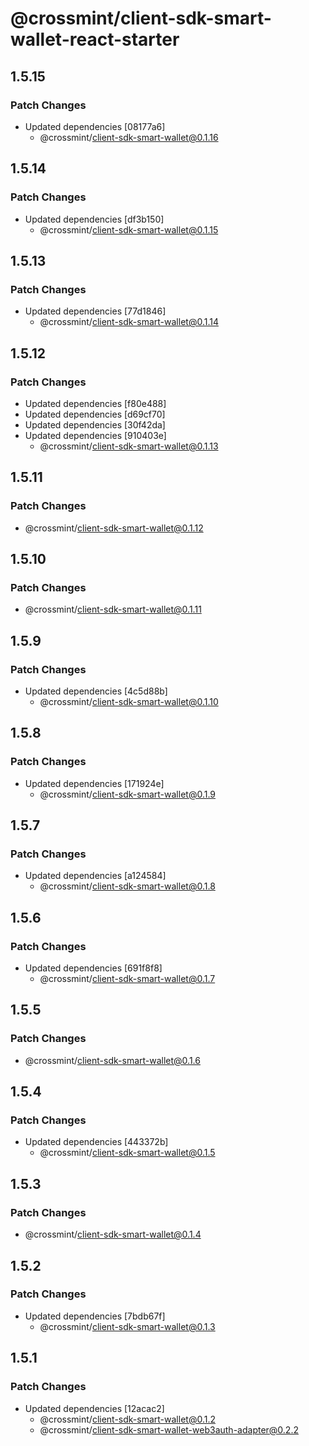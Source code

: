 # @crossmint/client-sdk-smart-wallet-react-starter

## 1.5.15

### Patch Changes

-   Updated dependencies [08177a6]
    -   @crossmint/client-sdk-smart-wallet@0.1.16

## 1.5.14

### Patch Changes

-   Updated dependencies [df3b150]
    -   @crossmint/client-sdk-smart-wallet@0.1.15

## 1.5.13

### Patch Changes

-   Updated dependencies [77d1846]
    -   @crossmint/client-sdk-smart-wallet@0.1.14

## 1.5.12

### Patch Changes

-   Updated dependencies [f80e488]
-   Updated dependencies [d69cf70]
-   Updated dependencies [30f42da]
-   Updated dependencies [910403e]
    -   @crossmint/client-sdk-smart-wallet@0.1.13

## 1.5.11

### Patch Changes

-   @crossmint/client-sdk-smart-wallet@0.1.12

## 1.5.10

### Patch Changes

-   @crossmint/client-sdk-smart-wallet@0.1.11

## 1.5.9

### Patch Changes

-   Updated dependencies [4c5d88b]
    -   @crossmint/client-sdk-smart-wallet@0.1.10

## 1.5.8

### Patch Changes

-   Updated dependencies [171924e]
    -   @crossmint/client-sdk-smart-wallet@0.1.9

## 1.5.7

### Patch Changes

-   Updated dependencies [a124584]
    -   @crossmint/client-sdk-smart-wallet@0.1.8

## 1.5.6

### Patch Changes

-   Updated dependencies [691f8f8]
    -   @crossmint/client-sdk-smart-wallet@0.1.7

## 1.5.5

### Patch Changes

-   @crossmint/client-sdk-smart-wallet@0.1.6

## 1.5.4

### Patch Changes

-   Updated dependencies [443372b]
    -   @crossmint/client-sdk-smart-wallet@0.1.5

## 1.5.3

### Patch Changes

-   @crossmint/client-sdk-smart-wallet@0.1.4

## 1.5.2

### Patch Changes

-   Updated dependencies [7bdb67f]
    -   @crossmint/client-sdk-smart-wallet@0.1.3

## 1.5.1

### Patch Changes

-   Updated dependencies [12acac2]
    -   @crossmint/client-sdk-smart-wallet@0.1.2
    -   @crossmint/client-sdk-smart-wallet-web3auth-adapter@0.2.2
